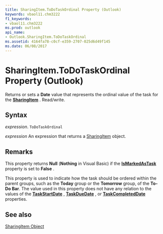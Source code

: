 ```yaml
---
title: SharingItem.ToDoTaskOrdinal Property (Outlook)
keywords: vbaol11.chm3222
f1_keywords:
- vbaol11.chm3222
ms.prod: outlook
api_name:
- Outlook.SharingItem.ToDoTaskOrdinal
ms.assetid: 4164fa78-c0cf-e359-2707-025d6d49f145
ms.date: 06/08/2017
---
```



# SharingItem.ToDoTaskOrdinal Property (Outlook)

Returns or sets a  **Date** value that represents the ordinal value of the task for the **[SharingItem](Outlook.SharingItem.md)** . Read/write.


## Syntax

 _expression_. `ToDoTaskOrdinal`

 _expression_ An expression that returns a [SharingItem](./Outlook.SharingItem.md) object.


## Remarks

This property returns  **Null** (**Nothing** in Visual Basic) if the **[IsMarkedAsTask](Outlook.SharingItem.IsMarkedAsTask.md)** property is set to **False** .

This property is used to indicate how the task should be ordered within the parent groups, such as the  **Today** group or the **Tomorrow** group, of the **To-Do Bar**. The value used in this property does not have any relation to the values of the  **[TaskStartDate](Outlook.SharingItem.TaskStartDate.md)** , **[TaskDueDate](Outlook.SharingItem.TaskDueDate.md)** , or **[TaskCompletedDate](Outlook.SharingItem.TaskCompletedDate.md)** properties.


## See also


[SharingItem Object](Outlook.SharingItem.md)

